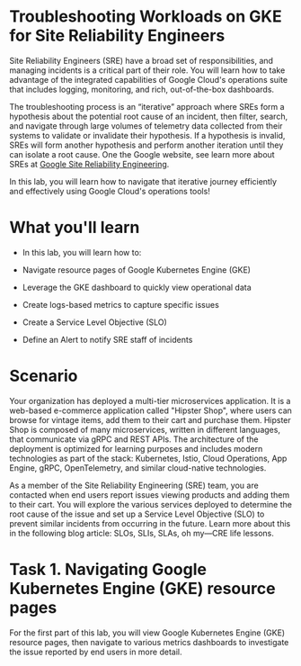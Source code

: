 # Troubleshooting Workloads on GKE for Site Reliability Engineers
Site Reliability Engineers (SRE) have a broad set of responsibilities, and managing incidents is a critical part of their role. You will learn how to take advantage of the integrated capabilities of Google Cloud's operations suite that includes logging, monitoring, and rich, out-of-the-box dashboards.

The troubleshooting process is an “iterative” approach where SREs form a hypothesis about the potential root cause of an incident, then filter, search, and navigate through large volumes of telemetry data collected from their systems to validate or invalidate their hypothesis. If a hypothesis is invalid, SREs will form another hypothesis and perform another iteration until they can isolate a root cause. One the Google website, see learn more about SREs at [Google Site Reliability Engineering](https://sre.google/).

In this lab, you will learn how to navigate that iterative journey efficiently and effectively using Google Cloud's operations tools!

# What you'll learn

 * In this lab, you will learn how to:

 * Navigate resource pages of Google Kubernetes Engine (GKE)

 * Leverage the GKE dashboard to quickly view operational data

 * Create logs-based metrics to capture specific issues

 * Create a Service Level Objective (SLO)

 * Define an Alert to notify SRE staff of incidents


# Scenario

Your organization has deployed a multi-tier microservices application. It is a web-based e-commerce application called "Hipster Shop", where users can browse for vintage items, add them to their cart and purchase them. Hipster Shop is composed of many microservices, written in different languages, that communicate via gRPC and REST APIs. The architecture of the deployment is optimized for learning purposes and includes modern technologies as part of the stack: Kubernetes, Istio, Cloud Operations, App Engine, gRPC, OpenTelemetry, and similar cloud-native technologies.

As a member of the Site Reliability Engineering (SRE) team, you are contacted when end users report issues viewing products and adding them to their cart. You will explore the various services deployed to determine the root cause of the issue and set up a Service Level Objective (SLO) to prevent similar incidents from occurring in the future. Learn more about this in the following blog article: SLOs, SLIs, SLAs, oh my—CRE life lessons.


# Task 1. Navigating Google Kubernetes Engine (GKE) resource pages

For the first part of this lab, you will view Google Kubernetes Engine (GKE) resource pages, then navigate to various metrics dashboards to investigate the issue reported by end users in more detail.
